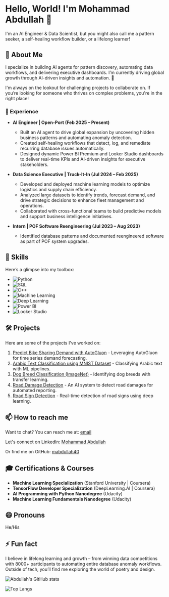 # Hello, World! I'm Mohammad Abdullah 👋

I'm an AI Engineer & Data Scientist, but you might also call me a pattern seeker, a self-healing workflow builder, or a lifelong learner!

## 🚀 About Me
I specialize in building AI agents for pattern discovery, automating data workflows, and delivering executive dashboards. I’m currently driving global growth through AI-driven insights and automation. 🔭

I'm always on the lookout for challenging projects to collaborate on. If you’re looking for someone who thrives on complex problems, you're in the right place!

### 💼 Experience

- **AI Engineer | Open-Port (Feb 2025 – Present)**
   - Built an AI agent to drive global expansion by uncovering hidden business patterns and automating anomaly detection.
   - Created self-healing workflows that detect, log, and remediate recurring database issues automatically.
   - Designed dynamic Power BI Premium and Looker Studio dashboards to deliver real-time KPIs and AI-driven insights for executive stakeholders.

- **Data Science Executive | Truck-It-In (Jul 2024 – Feb 2025)**
   - Developed and deployed machine learning models to optimize logistics and supply chain efficiency.
   - Analyzed large datasets to identify trends, forecast demand, and drive strategic decisions to enhance fleet management and operations.
   - Collaborated with cross-functional teams to build predictive models and support business intelligence initiatives.

- **Intern | POF Software Reengineering (Jul 2023 – Aug 2023)**
   - Identified database patterns and documented reengineered software as part of POF system upgrades.

## 🎩 Skills

Here’s a glimpse into my toolbox:

- ![Python](https://img.shields.io/badge/Python-3776AB?style=for-the-badge&logo=python&logoColor=white)
- ![SQL](https://img.shields.io/badge/SQL-4479A1?style=for-the-badge&logo=sql&logoColor=white)
- ![C++](https://img.shields.io/badge/C++-00599C?style=for-the-badge&logo=c%2B%2B&logoColor=white)
- ![Machine Learning](https://img.shields.io/badge/Machine%20Learning-FF6F00?style=for-the-badge&logo=scikitlearn&logoColor=white)
- ![Deep Learning](https://img.shields.io/badge/Deep%20Learning-EE4C2C?style=for-the-badge&logo=pytorch&logoColor=white)
- ![Power BI](https://img.shields.io/badge/Power%20BI-F2C811?style=for-the-badge&logo=powerbi&logoColor=black)
- ![Looker Studio](https://img.shields.io/badge/Looker%20Studio-4285F4?style=for-the-badge&logo=googleanalytics&logoColor=white)

## 🛠️ Projects

Here are some of the projects I've worked on:

1. [Predict Bike Sharing Demand with AutoGluon](https://github.com/mabdullah40/Predict-Bike-Sharing-Demand-with-AutoGloun) - Leveraging AutoGluon for time series demand forecasting.
2. [Arabic Text Classification using MNIST Dataset](https://github.com/mabdullah40/Arabic-Text-Classification-using-MNIST-Dataset) - Classifying Arabic text with ML pipelines.
3. [Dog Breed Classification (ImageNet)](https://github.com/mabdullah40/An-Ai-System-of-Dog-Breed-Classification-Using-Imagenet) - Identifying dog breeds with transfer learning.
4. [Road Damage Detection](https://github.com/mabdullah40/An-Ai-Based-System-of-Road-Damage-Detection) - An AI system to detect road damages for automated reporting.
5. [Road Sign Detection](https://github.com/mabdullah40/An-AI-based-System-of-Road-Sign-Detection) - Real-time detection of road signs using deep learning.

## 📫 How to reach me

Want to chat? You can reach me at: [email](mailto:Mabdullaha407@gmail.com)

Let's connect on LinkedIn: [Mohammad Abdullah](https://www.linkedin.com/in/mabdullah40)

Or find me on GitHub: [mabdullah40](https://github.com/mabdullah40)

## 🎓 Certifications & Courses

- **Machine Learning Specialization** (Stanford University | Coursera)
- **TensorFlow Developer Specialization** (DeepLearning.AI | Coursera)
- **AI Programming with Python Nanodegree** (Udacity)
- **Machine Learning Fundamentals Nanodegree** (Udacity)

## 😄 Pronouns
He/His

## ⚡ Fun fact
I believe in lifelong learning and growth – from winning data competitions with 8000+ participants to automating entire database anomaly workflows. Outside of tech, you’ll find me exploring the world of poetry and design.

![Abdullah's GitHub stats](https://github-readme-stats.vercel.app/api?username=mabdullah40&show_icons=true&theme=radical)

![Top Langs](https://github-readme-stats.vercel.app/api/top-langs/?username=mabdullah40&layout=compact)
